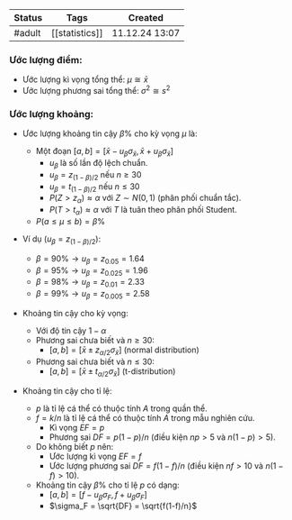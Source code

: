 
| Status | Tags           | Created        |
| ------ | -------------- | -------------- |
| #adult | [[statistics]] | 11.12.24 13:07 |

### Ước lượng điểm:
- Ước lượng kì vọng tổng thể: $\mu \cong \bar{x}$ 
- Ước lượng phương sai tổng thể: $\sigma^2 \cong s^2$ 

### Ước lượng khoảng:
- Ước lượng khoảng tin cậy $\beta \%$ cho kỳ vọng $\mu$ là:
	- Một đoạn $[a, b] = [\bar{x}-u_\beta\sigma_\bar{x}, \bar{x}+u_\beta\sigma_\bar{x}]$ 
		- $u_\beta$ là số lần độ lệch chuẩn.
		- $u_\beta = z_{(1-\beta)/2}$ nếu $n\ge30$ 
		- $u_\beta = t_{(1-\beta)/2}$ nếu $n\le30$ 
		- $P(Z>z_\alpha)\approx\alpha$ với $Z\sim N(0,1)$ (phân phối chuẩn tắc).
		- $P(T > t_\alpha) \approx \alpha$ với $T$ là tuân theo phân phối Student.
	- $P(a\le\mu\le b) = \beta \%$ 

- Ví dụ ($u_\beta = z_{(1-\beta)/2}$):
	- $\beta=90\% \longrightarrow u_\beta=z_{0.05}=1.64$ 
	- $\beta=95\% \longrightarrow u_\beta=z_{0.025}=1.96$ 
	- $\beta=98\% \longrightarrow u_\beta=z_{0.01}=2.33$ 
	- $\beta=99\% \longrightarrow u_\beta=z_{0.005}=2.58$ 

- Khoảng tin cậy cho kỳ vọng:
	- Với độ tin cậy $1 - \alpha$
	- Phương sai chưa biết và $n \ge 30$:
		- $[a,b]=[\bar{x}\pm z_{\alpha/2}\sigma_\bar{x}]$ (normal distribution)
	- Phương sai chưa biết và $n \le 30$:
		- $[a,b]=[\bar{x}\pm t_{\alpha/2}\sigma_\bar{x}]$ (t-distribution)

- Khoảng tin cậy cho tỉ lệ:
	- $p$ là tỉ lệ cá thể có thuộc tính $A$ trong quần thể.
	- $f=k/n$ là tỉ lệ cá thể có thuộc tính $A$ trong mẫu nghiên cứu.
		- Kì vọng $EF = p$
		- Phương sai $DF=p(1-p)/n$  (điều kiện $np>5$ và $n(1-p)>5$).
	- Do không biết $p$ nên:
		- Ước lượng kì vọng $EF = f$
		- Ước lượng phương sai $DF = f(1-f)/n$  (điều kiện $nf > 10$ và $n(1-f) > 10$).
	- Khoảng tin cậy $\beta \%$ cho tỉ lệ $p$ có dạng:
		- $[a,b]=[f-u_\beta \sigma_F,f+u_\beta \sigma_F]$
		- $\sigma_F = \sqrt{DF} = \sqrt{f(1-f)/n}$ 

